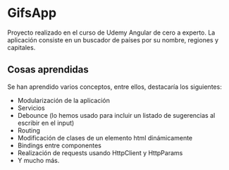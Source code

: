 # GifsApp
Proyecto realizado en el curso de Udemy Angular de cero a experto. La aplicación consiste en un buscador de países por su nombre, regiones y capitales.

## Cosas aprendidas
Se han aprendido varios conceptos, entre ellos, destacaría los siguientes:

- Modularización de la aplicación
- Servicios
- Debounce (lo hemos usado para incluir un listado de sugerencias al escribir en el input)
- Routing
- Modificación de clases de un elemento html dinámicamente
- Bindings entre componentes
- Realización de requests usando HttpClient y HttpParams
- Y mucho más.
